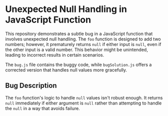 # Unexpected Null Handling in JavaScript Function

This repository demonstrates a subtle bug in a JavaScript function that involves unexpected null handling.  The `foo` function is designed to add two numbers; however, it prematurely returns `null` if either input is `null`, even if the other input is a valid number. This behavior might be unintended, leading to incorrect results in certain scenarios.

The `bug.js` file contains the buggy code, while `bugSolution.js` offers a corrected version that handles null values more gracefully.

## Bug Description
The `foo` function's logic to handle `null` values isn't robust enough. It returns `null` immediately if either argument is `null` rather than attempting to handle the `null` in a way that avoids failure.
